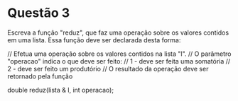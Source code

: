 # Questão 3

Escreva a função "reduz", que faz uma operação sobre os valores contidos em uma lista. Essa função deve ser declarada desta forma:



// Efetua uma operação sobre os valores contidos na lista "l".
// O parâmetro "operacao" indica o que deve ser feito:
// 1 - deve ser feita uma somatória
// 2 - deve ser feito um produtório
// O resultado da operação deve ser retornado pela função

double reduz(lista<double> & l, int operacao);
